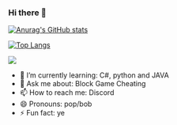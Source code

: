 ### Hi there 👋


[![Anurag's GitHub stats](https://github-readme-stats.vercel.app/api?username=pvpb0t&show_icons=true&theme=tokyonight)](https://github.com/anuraghazra/github-readme-stats)


[![Top Langs](https://github-readme-stats.vercel.app/api/top-langs/?username=pvpb0t&layout=compact)](https://github.com/anuraghazra/github-readme-stats)

![](https://komarev.com/ghpvc/?username=pvpb0t&color=blueviolet)


- 🌱 I’m currently learning: C#, python and JAVA
- 💬 Ask me about: Block Game Cheating
- 📫 How to reach me: Discord
- 😄 Pronouns: pop/bob
- ⚡ Fun fact: ye


